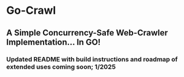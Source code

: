 # Go-Crawl 

## A Simple Concurrency-Safe Web-Crawler Implementation... In GO!

### Updated README with build instructions and roadmap of extended uses coming soon; 1/2025